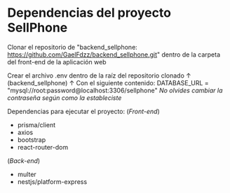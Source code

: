 # Dependencias del proyecto SellPhone

Clonar el repositorio de "backend_sellphone: https://github.com/GaelFdzz/backend_sellphone.git" dentro de la carpeta del front-end de la aplicación web

Crear el archivo .env dentro de la raíz del repositorio clonado ↑ (backend_sellphone) ↑
Con el siguiente contenido: DATABASE_URL = "mysql://root:password@localhost:3306/sellphone"
*No olvides cambiar la contraseña según como la estableciste*

Dependencias para ejecutar el proyecto:
(*Front-end*)
- prisma/client
- axios
- bootstrap
- react-router-dom

(*Back-end*)
- multer
- nestjs/platform-express
